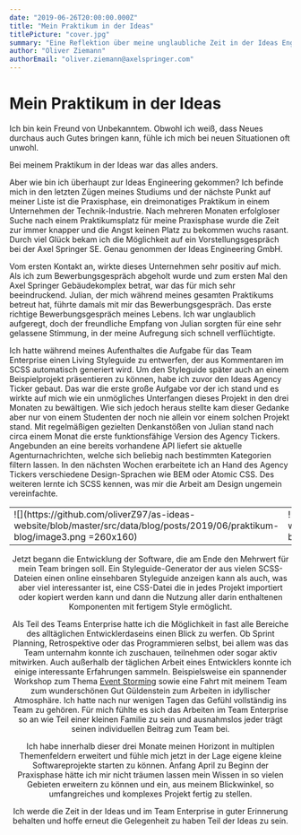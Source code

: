 ```yaml
---
date: "2019-06-26T20:00:00.000Z"
title: "Mein Praktikum in der Ideas"
titlePicture: "cover.jpg"
summary: "Eine Reflektion über meine unglaubliche Zeit in der Ideas Engineering"
author: "Oliver Ziemann"
authorEmail: "oliver.ziemann@axelspringer.com"
---
```

# Mein Praktikum in der Ideas

Ich bin kein Freund von Unbekanntem. Obwohl ich weiß, dass Neues durchaus auch Gutes bringen kann, fühle ich mich bei neuen Situationen oft unwohl. 

Bei meinem Praktikum in der Ideas war das alles anders. 

Aber wie bin ich überhaupt zur Ideas Engineering gekommen?
Ich befinde mich in den letzten Zügen meines Studiums und der nächste Punkt auf meiner Liste ist die Praxisphase, ein dreimonatiges Praktikum in einem Unternehmen der Technik-Industrie. 
Nach mehreren Monaten erfolgloser Suche nach einem Praktikumsplatz für meine Praxisphase wurde die Zeit zur immer knapper und die Angst keinen Platz zu bekommen wuchs rasant. Durch viel Glück bekam ich die Möglichkeit auf ein Vorstellungsgespräch bei der Axel Springer SE. Genau genommen der Ideas Engineering GmbH. 

Vom ersten Kontakt an, wirkte dieses Unternehmen sehr positiv auf mich. 
Als ich zum Bewerbungsgespräch abgeholt wurde und zum ersten Mal den Axel Springer Gebäudekomplex betrat, war das für mich sehr beeindruckend. 
Julian, der mich während meines gesamten Praktikums betreut hat, führte damals mit mir das Bewerbungsgespräch. Das erste richtige Bewerbungsgespräch meines Lebens. Ich war unglaublich aufgeregt, doch der freundliche Empfang von Julian sorgten für eine sehr gelassene Stimmung, in der meine Aufregung sich schnell verflüchtigte. 

Ich hatte während meines Aufenthaltes die Aufgabe für das Team Enterprise einen Living Styleguide zu entwerfen, der aus Kommentaren im SCSS automatisch generiert wird. Um den Styleguide später auch an einem Beispielprojekt präsentieren zu können, habe ich zuvor den Ideas Agency Ticker gebaut. Das war die erste große Aufgabe vor der ich stand und es wirkte auf mich wie ein unmögliches Unterfangen dieses Projekt in den drei Monaten zu bewältigen. 
Wie sich jedoch heraus stellte kam dieser Gedanke aber nur von einem Studenten der noch nie allein vor einem solchen Projekt stand. Mit regelmäßigen gezielten Denkanstößen von Julian stand nach circa einem Monat die erste funktionsfähige Version des Agency Tickers. Angebunden an eine bereits vorhandene API liefert sie aktuelle Agenturnachrichten, welche sich beliebig nach bestimmten Kategorien filtern lassen. In den nächsten Wochen erarbeitete ich an Hand des Agency Tickers verschiedene Design-Sprachen wie BEM oder Atomic CSS. Des weiteren lernte ich SCSS kennen, was mir die Arbeit am Design ungemein vereinfachte.

<center><table><tr><td>![](https://github.com/oliverZ97/as-ideas-website/blob/master/src/data/blog/posts/2019/06/praktikum-blog/image3.png =260x160)</td><td>![](https://github.com/oliverZ97/as-ideas-website/blob/master/src/data/blog/posts/2019/06/praktikum-blog/image2.png =260x160)</td><td>![](https://github.com/oliverZ97/as-ideas-website/blob/master/src/data/blog/posts/2019/06/praktikum-blog/image1.png =260x160)</td></tr></table>

Jetzt begann die Entwicklung der Software, die am Ende den Mehrwert für mein Team bringen soll. Ein Styleguide-Generator der aus vielen SCSS-Dateien einen online einsehbaren Styleguide anzeigen kann als auch, was aber viel interessanter ist, eine CSS-Datei die in jedes Projekt importiert oder kopiert werden kann und dann die Nutzung aller darin enthaltenen Komponenten mit fertigem Style ermöglicht. 

Als Teil des Teams Enterprise hatte ich die Möglichkeit in fast alle Bereiche des alltäglichen Entwicklerdaseins einen Blick zu werfen. Ob Sprint Planning, Retrospektive oder das Programmieren selbst, bei allem was das Team unternahm konnte ich zuschauen, teilnehmen oder sogar aktiv mitwirken. Auch außerhalb der täglichen Arbeit eines Entwicklers konnte ich einige interessante Erfahrungen sammeln. Beispielsweise ein spannender Workshop zum Thema [Event Storming](https://axelspringerideas.de/blog/2019/04/event-storming/) sowie eine Fahrt mit meinem Team zum wunderschönen Gut Güldenstein zum Arbeiten in idyllischer Atmosphäre. Ich hatte nach nur wenigen Tagen das Gefühl vollständig ins Team zu gehören. Für mich fühlte es sich das Arbeiten im Team Enterprise so an wie Teil einer kleinen Familie zu sein und ausnahmslos jeder trägt seinen individuellen Beitrag zum Team bei. 

Ich habe innerhalb dieser drei Monate meinen Horizont in multiplen Themenfeldern erweitert und fühle mich jetzt in der Lage eigene kleine Softwareprojekte starten zu können. Anfang April zu Beginn der Praxisphase hätte ich mir nicht träumen lassen mein Wissen in so vielen Gebieten erweitern zu können und ein, aus meinem Blickwinkel, so umfangreiches und komplexes Projekt fertig zu stellen. 

Ich werde die Zeit in der Ideas und im Team Enterprise in guter Erinnerung behalten und hoffe erneut die Gelegenheit zu haben Teil der Ideas zu sein.
